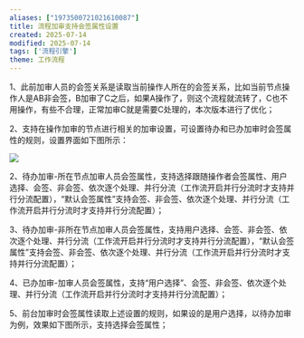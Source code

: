 ```yaml
---
aliases: ["1973500721021610087"]
title: 流程加审支持会签属性设置
created: 2025-07-14
modified: 2025-07-14
tags: ['流程引擎']
theme: 工作流程
---
```


1、此前加审人员的会签关系是读取当前操作人所在的会签关系，比如当前节点操作人是AB非会签，B加审了C之后，如果A操作了，则这个流程就流转了，C也不用操作，有些不合理，正常加审C就是需要C处理的，本次版本进行了优化；

2、支持在操作加审的节点进行相关的加审设置，可设置待办和已办加审时会签属性的规则，设置界面如下图所示：

![](https://myhelpdoc.oss-cn-heyuan.aliyuncs.com/mdimages/a0419e5f4a33d8487d789a54f54781b6.jpg)

2、待办加审-所在节点加审人员会签属性，支持选择跟随操作者会签属性、用户选择、会签、非会签、依次逐个处理、并行分流（工作流开启并行分流时才支持并行分流配置），“默认会签属性”支持会签、非会签、依次逐个处理、并行分流（工作流开启并行分流时才支持并行分流配置）；

3、待办加审-非所在节点加审人员会签属性，支持用户选择、会签、非会签、依次逐个处理、并行分流（工作流开启并行分流时才支持并行分流配置），“默认会签属性”支持会签、非会签、依次逐个处理、并行分流（工作流开启并行分流时才支持并行分流配置）；

4、已办加审-加审人员会签属性，支持“用户选择”、会签、非会签、依次逐个处理、并行分流（工作流开启并行分流时才支持并行分流配置）；

5、前台加审时会签属性读取上述设置的规则，如果设的是用户选择，以待办加审为例，效果如下图所示，支持选择会签属性；

